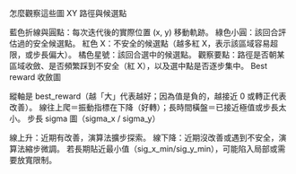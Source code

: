 怎麼觀察這些圖
XY 路徑與候選點

藍色折線與圓點：每次迭代後的實際位置 (x, y) 移動軌跡。
綠色小圓：該回合評估過的安全候選點。
紅色 X：不安全的候選點（越多紅 X，表示該區域容易超限，或步長偏大）。
橘色星號：該回合選中的候選點。
觀察要點：路徑是否朝某區域收斂、是否頻繁踩到不安全（紅 X），以及選中點是否逐步集中。
Best reward 收斂圖

縱軸是 best_reward（越「大」代表越好；因為值是負的，越接近 0 或轉正代表改善）。
線往上爬＝振動指標在下降（好轉）；長時間橫盤＝已接近極值或步長太小。
步長 sigma 圖（sigma_x / sigma_y）

線上升：近期有改善，演算法擴步探索。
線下降：近期沒改善或遇到不安全，演算法縮步微調。
若長期貼近最小值（sig_x_min/sig_y_min），可能陷入局部或需要放寬限制。
